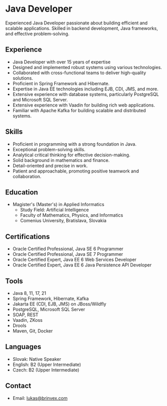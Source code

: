 # Java Developer

Experienced Java Developer passionate about building efficient and scalable applications. Skilled in backend development, Java frameworks, and effective problem-solving.

## Experience
- Java Developer with over 15 years of expertise
- Designed and implemented robust systems using various technologies.
- Collaborated with cross-functional teams to deliver high-quality solutions.
- Proficient in Spring Framework and Hibernate.
- Expertise in Java EE technologies including EJB, CDI, JMS, and more.
- Extensive experience with database systems, particularly PostgreSQL and Microsoft SQL Server.
- Extensive experience with Vaadin for building rich web applications.
- Familiar with Apache Kafka for building scalable and distributed systems.

## Skills
- Proficient in programming with a strong foundation in Java.
- Exceptional problem-solving skills.
- Analytical critical thinking for effective decision-making.
- Solid background in mathematics and finance.
- Detail-oriented and precise in work.
- Patient and approachable, promoting positive teamwork and collaboration.

## Education
- Magister's (Master's) in Applied Informatics
  - Study Field: Artificial Intelligence
  - Faculty of Mathematics, Physics, and Informatics
  - Comenius University, Bratislava, Slovakia

## Certifications
- Oracle Certified Professional, Java SE 6 Programmer
- Oracle Certified Professional, Java SE 7 Programmer
- Oracle Certified Expert, Java EE 6 Web Services Developer
- Oracle Certified Expert, Java EE 6 Java Persistence API Developer

## Tools
- Java 8, 11, 17, 21
- Spring Framework, Hibernate, Kafka
- Jakarta EE (CDI, EJB, JMS) on JBoss/Wildfly
- PostgreSQL, Microsoft SQL Server
- SOAP, REST
- Vaadin, ZKoss
- Drools
- Maven, Git, Docker

## Languages
- Slovak: Native Speaker
- English: B2 (Upper Intermediate)
- Czech: B2 (Upper Intermediate)

## Contact
- Email: lukas@brinvex.com
